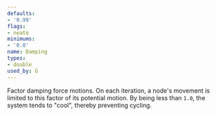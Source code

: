 ```yaml
---
defaults:
- '0.99'
flags:
- neato
minimums:
- '0.0'
name: Damping
types:
- double
used_by: G
---
```

Factor damping force motions. On each iteration, a node's movement
is limited to this factor of its potential motion. By being less than
`1.0`, the system tends to "cool", thereby preventing cycling.
